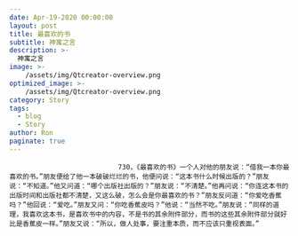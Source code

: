 ```yaml
---
date: Apr-19-2020 00:00:00
layout: post
title: 最喜欢的书
subtitle: 神寓之言
description: >-
  神寓之言
image: >-
    /assets/img/Qtcreator-overview.png
optimized_image: >-
    /assets/img/Qtcreator-overview.png
category: Story
tags:
  - blog
  - Story
author: Ron
paginate: true
---
```


							　　730，《最喜欢的书》一个人对他的朋友说：“借我一本你最喜欢的书。”朋友便给了他一本破破烂烂的书，他便问说：“这本书什么时候出版的？”朋友说：“不知道。”他又问道：“哪个出版社出版的？”朋友说：“不清楚。”他再问说：“你连这本书的出版时间和出版社都不清楚，又这么破，怎么会是你最喜欢的书？”朋友反问道：“你爱吃香蕉吗？”他回说：“爱吃。”朋友又问：“你吃香蕉皮吗？”他说：“当然不吃。”朋友说：“同样的道理，我喜欢这本书，是喜欢书中的内容，不是书的其余附件部分，而书的这些其余附件部分就好比是香蕉皮一样。”朋友又说：“所以，做人处事，要注重本质，而不应该只重视表面。”
